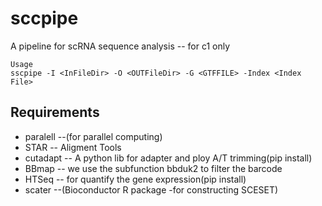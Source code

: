 # sccpipe
A pipeline for scRNA sequence analysis -- for c1 only 

```
Usage
sscpipe -I <InFileDir> -O <OUTFileDir> -G <GTFFILE> -Index <Index File>
```
## Requirements
* paralell --(for parallel computing)
* STAR     -- Aligment Tools 
* cutadapt -- A python lib for adapter and ploy A/T trimming(pip install)
* BBmap    -- we use the subfunction bbduk2 to filter the barcode
* HTSeq    -- for quantify the gene expression(pip install)
* scater   --(Bioconductor R package -for constructing SCESET)

